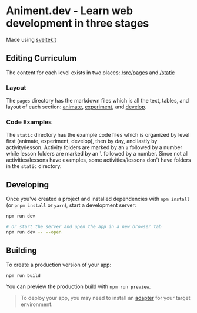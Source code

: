 # Animent.dev - Learn web development in three stages

Made using [sveltekit](https://kit.svelte.dev)

## Editing Curriculum

The content for each level exists in two places: [/src/pages](./src/pages/) and [/static](./static/)

### Layout

The `pages` directory has the markdown files which is all the text, tables, and layout of each section: [animate](./src/pages/animate.md), [experiment](./src/pages/experiment.md), and [develop](./src/pages/develop.md).

### Code Examples

The `static` directory has the example code files which is organized by level first (animate, experiment, develop), then by day, and lastly by activity/lesson. Activity folders are marked by an `a` followed by a number while lesson folders are marked by an `l` followed by a number. Since not all activities/lessons have examples, some activities/lessons don't have folders in the `static` directory.

## Developing

Once you've created a project and installed dependencies with `npm install` (or `pnpm install` or `yarn`), start a development server:

```bash
npm run dev

# or start the server and open the app in a new browser tab
npm run dev -- --open
```

## Building

To create a production version of your app:

```bash
npm run build
```

You can preview the production build with `npm run preview`.

> To deploy your app, you may need to install an [adapter](https://kit.svelte.dev/docs/adapters) for your target environment.

